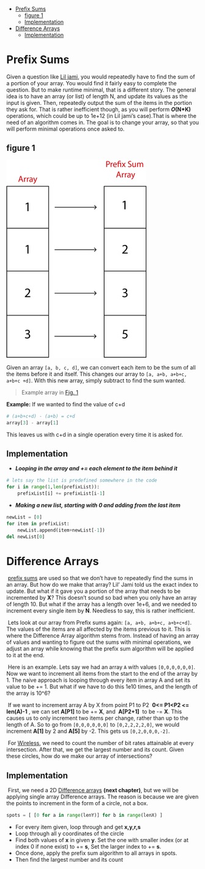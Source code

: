 <!-- TOC -->

- [Prefix Sums](#prefix-sums)
    - [figure 1](#figure-1)
    - [Implementation](#implementation)
- [Difference Arrays](#difference-arrays)
    - [Implementation](#implementation-1)

<!-- /TOC -->
# Prefix Sums
Given a question like [Lil jami](http://wcipeg.com/problem/liljami), you would repeatedly have to find the sum of a portion of your array.
You would find it fairly easy to complete the question. But to make runtime minimal, that is a different story. The general
idea is to have an array (or list) of length N, and update its values as the input is given. Then, repeatedly output the sum of the
items in the portion they ask for. That is rather inefficient though, as you will perform __*O*(N*K)__ operations, which could be up to
1e+12 (in Lil jami’s case).That is where the need of an algorithm comes in. The goal is to change your array, so that you will perform minimal operations once
asked to.
## figure 1
![](Images/img10.png)

 Given an array `[a, b, c, d]`, we can convert each item to be the sum of all the items before it and itself. This changes our array to `[a, a+b, a+b+c, a+b+c
 +d]`. With this new array, simply subtract to find the sum wanted.
> Example array in [Fig. 1](##figure-1)

**Example:** If we wanted to find the value of c+d
```python
# (a+b+c+d) - (a+b) = c+d
array[3] - array[1]
```
This leaves us with c+d in a single operation every time it is asked for.
## Implementation
+ __*Looping in the array and += each element to the item behind it*__
```python
# lets say the list is predefined somewhere in the code
for i in range(1,len(prefixList)):
    prefixList[i] += prefixList[i-1]
```

+ __*Making a new list, starting with 0 and adding from the last item*__
```python
newList = [0]
for item in prefixList:
    newList.append(item+newList[-1])
del newList[0]
```

# Difference Arrays
&nbsp;[prefix sums](https://github.com/YusufTaha/Algorithms/blob/master/Algorithms/PrefixSums.md) are used so that we don’t have to
repeatedly find the sums in an array. But how do we make that array? Lil’ Jami told us the exact index to update. But what if it gave
you a portion of the array that needs to be incremented by **X**? This doesn’t sound so bad when you only have an array of length 10. But
what if the array has a length over 1e+6, and we needed to increment every single item by **N**. Needless to say, this is rather inefficient.

&nbsp;Lets look at our array from Prefix sums again: `[a, a+b, a+b+c, a+b+c+d]`. The values of the items are all affected by the items previous to it. This is where
the Difference Array algorithm stems from. Instead of having an array of values and wanting to figure out the sums with minimal operations, we adjust an array
while knowing that the prefix sum algorithm will be applied to it at the end.

&nbsp;Here is an example. Lets say we had an array `A` with values `[0,0,0,0,0,0]`. Now we want to increment all items from the start to the end of the array by 1. The naive approach is looping through every item in array A and set its value to be += 1. But what if we have to do this 1e10 times, and the length of the array is 10^6?

&nbsp;If we want to increment array A by X from point P1 to P2 &nbsp;**0<= P1<P2 <= len(A)-1**&nbsp;, we can set **A[P1]** to be += **X**, and &nbsp;**A[P2+1]**&nbsp; to be -= **X**. This causes us to only increment two items per change, rather than up to the length of A.
So to go from `[0,0,0,0,0,0]` to `[0,2,2,2,2,0]`, we would increment **A[1]** by 2 and **A[5]** by -2. This gets us `[0,2,0,0,0,-2]`.

&nbsp;For [Wireless](http://wcipeg.com/problem/ccc09s5), we need to count the number of bit rates attainable at every intersection. After that, we get the largest number and its count. Given these circles, how do we make our array of intersections?
## Implementation
&nbsp;First, we need a 2D [Difference arrays](https://github.com/YusufTaha/Algorithms/blob/master/Algorithms/2dPrefixSumsAndDiffrenceArrays.md) __(next chapter)__, but we will be applying single array Difference arrays. The reason is because we are given the points to increment in the form of a circle, not a box.

```python
spots = [ [0 for a in range(lenY)] for b in range(lenX) ]
```
+ For every item given, loop through and get **x,y,r,s**
+ Loop through all y coordinates of the circle
+ Find both values of **x** in given **y**. Set the one with smaller index (or at index 0 if none exist) to += **s**, Set the larger index to += **s**.
+ Once done, apply the prefix sum algorithm to all arrays in spots.
+ Then find the largest number and its count
<!-- Need code -->
```python

```

<!-- loop through all y values of circele get x from x = sqrt r**2 - y**2 -->